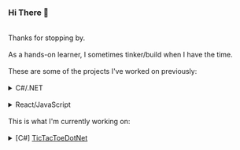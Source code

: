 ### Hi There :wave:
<br />
Thanks for stopping by.
<br />
<br />
As a hands-on learner, I sometimes tinker/build when I have the time.
<br />
<br />
These are some of the projects I've worked on previously:
<br />
<br />
<details>
<summary>C#/.NET</summary>
<br />
<details>
<summary>Strong Typing with Value Objects</summary>
<br />
Some exploration into Strong Typing in C#.
<br />
<br />
Equality checks with Reflections used in overriding GetHashCode() - <a href="https://github.com/margohpolo/Equality" target="_blank">here</a>.
</details>
<br />
<details>
<summary><a href="https://github.com/margohpolo/USBPOC" target="_blank">USB</a></summary>
<br />
Explored a couple of different ways to get details on connected USB devices, including via a PowerShell instance.
<br />
Also built XML documentation of code.
</details>
<br />
<details>
<summary><a href="https://github.com/margohpolo/WebSot" target="_blank">"Project WebSot"</a></summary>
<br />
 A quick build to understand WebSockets across 2 of the more popular WebSocket Libraries, namely <a href="https://github.com/statianzo/Fleck" target="_blank">Fleck</a> for the Server and <a href="https://github.com/sta/websocket-sharp" target="_blank">WebSocket-Sharp</a> for the Console Client.
<br />
<br />
 In hindsight, could've chosen a better Client Library for better feature support, e.g. custom HTTP Headers.
</details>
<br />
<details>
<summary><a href="https://github.com/margohpolo/wwimporters/tree/master" target="_blank">"Project WWImporters"</a></summary>
<br />
Some exploration into Clean Architecture and EFCore started here.
<br />
<br />
Features:
 <ul>
    <li>Reverse-scaffolded the Microsoft example WideWorldImporters DB.</li>
    <li>Added ability to run SQL Scripts (including StoredProcedures) after EF Migrations.</li>
    <li>Added Unit Tests to strictly enforce Clean Architecture at a high level.</li>
 </ul>
<br />
Other Notes:
<ul>
    <li>SystemConfig Tables can be seeded with default values OnCreate.</li>
    <li>History Table handling approach pending.</li>
    <li>Data archiving approach pending.</li>
    <li>"Disposable" DB containers can be introduced for Integration Unit Testing - apparently it's common for Azure projects.</li>
    <li>Noted that the original design still had primitive obsession to be resolved.</li>
</ul>
</details>
<br />
<details>
<summary><a href="https://github.com/margohpolo/DataPOC/tree/main" target="_blank">DataPOC</a></summary>
<br />
 A quick POC Solution for generating Documentation of DB Schema. Supports MarkDown, JSON as well as Excel outputs. While MarkDown and Excel were chosen as the default human-readable options, JSON was included in the scope for future extensibility to support Azure Data Factory mappings.
<br />
<br />
One possible practical use of this Project is to be a Nuget Package that, upon pipeline build, sends the blobs (or streams of bytes?) to update Wikis and other documentation. 
</details>
<br />
<br />
</details>
<br />
<details>
<summary>React/JavaScript</summary>
<br />
<details>
<summary><a href="https://github.com/margohpolo/Countdown" target="_blank">Countdown Timer</a></summary>
<br />
Inspired by several brilliant Frontend Developers on my team, I decided to tinker a little with React and JavaScript.
<br />
<br />
A preference for going with custom SVGs instead of using D3 is still held; intending to revisit this when it's time for more Frontend/JavaScript practical sessions. 
</details>
</details>

<br />
This is what I'm currently working on:
<br />
<br />
<details>
<summary>[C#] <a href="https://github.com/margohpolo/TicTacToeDotNet" target="_blank"> TicTacToeDotNet</a></summary>
<br />
 A code refactoring exercise; pushing the limits of what can be learnt from just 100 lines of smelly code.
 <br />
<br />
 Did take the opportunity to set up a local instance of SonarQube; seeme like SonarQube doesn't capture design pattern smells by default, only the glaringly obvious code smells. Then again, it would be a stretch to expect even ChatGPT to review design patterns well, at least at this point in time.
 <br />
<br />
 This Repo will be updated once it's good to go.
</details>
<br />
